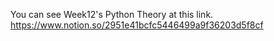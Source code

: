 You can see Week12's Python Theory at this link. <br>
https://www.notion.so/2951e41bcfc5446499a9f36203d5f8cf
